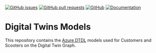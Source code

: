 [![GitHub issues](https://img.shields.io/github/issues-raw/e-scooter-2077/scooter-physical-control.manage-devices?style=plastic)](https://github.com/e-scooter-2077/scooter-physical-control.manage-devices/issues)
[![GitHub pull requests](https://img.shields.io/github/issues-pr-raw/e-scooter-2077/scooter-physical-control.manage-devices?style=plastic)](https://github.com/e-scooter-2077/scooter-physical-control.manage-devices/pulls)
[![GitHub](https://img.shields.io/github/license/e-scooter-2077/scooter-physical-control.manage-devices?style=plastic)](/LICENSE)
[![Documentation](https://img.shields.io/badge/documentation-click%20here-informational?style=plastic)](https://e-scooter-2077.github.io/documentation/implementation/digital-twins-models.html)

# Digital Twins Models
This repository contains the [Azure DTDL](https://github.com/Azure/opendigitaltwins-dtdl/blob/master/DTDL/v2/dtdlv2.md) models used for Customers and Scooters on the Digital Twin Graph.
